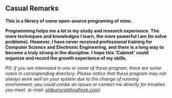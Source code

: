 ## Casual Remarks

**This is a library of some open-source programing of mine.** 

**Programming helps me a lot in my study and research experience. The more techniques and knowledges I learn, the more powerful I am (to solve problems). However, I have never received professional training for Computer Science and Electronic Engineering, and there is a long way to become a truly strong in the discipline. I hope this 'Cabinet' could organize and record the growth experience of my skills.** 

*PS: if you are interested in one or some of these program, there are some notes in corresponding directory. Please notice that these program may not always work well on your system due to the change of running environment; you could create an issues or contact me directly for troubles you meet. (e-mail: oldkurocat@outlook.com)*



